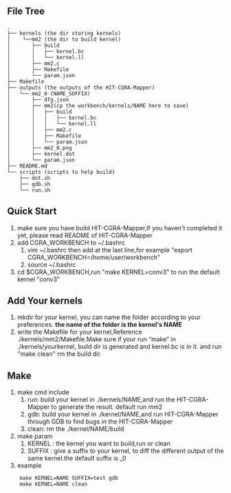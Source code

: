## File Tree
```
.
├── kernels (the dir storing kernels)
│    └──mm2 (the dir to build kernel)
│       ├── build
│       │   ├── kernel.bc
│       │   └── kernel.ll
│       ├── mm2.c
│       ├── Makefile
│       └── param.json
├── Makefile
├── outputs	(the outputs of the HIT-CGRA-Mapper)
│   └── mm2_0 (NAME_SUFFIX)
│       ├── dfg.json
│       ├── mm2(cp the workbench/kernels/NAME here to save)
│       │   ├── build
│       │   │   ├── kernel.bc
│       │   │   └── kernel.ll
│       │   ├── mm2.c
│       │   ├── Makefile
│       │   └── param.json
│       ├── mm2_0.png
│       ├── kernel.dot
│       └── param.json
├── README.md
└── scripts (scripts to help build)
    ├── dot.sh
    ├── gdb.sh
    └── run.sh
```

## Quick Start
1. make sure you have build HIT-CGRA-Mapper,If you haven't completed it yet, please read README of HIT-CGRA-Mapper
2. add CGRA\_WORKBENCH to ~/.bashrc  
	1. vim ~/.bashrc then add at the last line,for example "export CGRA\_WORKBENCH=/home/user/workbench"
	2. source ~/.bashrc
3. cd $CGRA\_WORKBENCH,run "make KERNEL=conv3" to run the default kernel "conv3"

## Add Your kernels
1. mkdir for your kernel, you can name the folder according to your preferences. **the name of the folder is the kernel's NAME** 
2. write the Makefile for your kernel,Reference ./kernels/mm2/Makefile.Make sure if your run “make” in ./kernels/yourkernel, build dir is generated and kernel.bc is in it. and run "make clean" rm the build dir.

## Make  
1. make cmd include
	1. run:	build your kernel in ./kernels/NAME,and run the HIT-CGRA-Mapper to generate the result. default run mm2
	2. gdb: build your kernel in ./kernel/NAME,and run HIT-CGRA-Mapper through GDB to find bugs in the HIT-CGRA-Mapper
	3. clean: rm the ./kernel/NAME/build
2. make param
	1. KERNEL : the kernel you want to build,run or clean
	2. SUFFIX : give a suffix to your kernel, to diff the different output of the same kernel.the default suffix is \_0
3. example
```
	make KERNEL=NAME SUFFIX=test gdb
	make KERNEL=NAME clean
```

